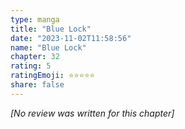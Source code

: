 ```yaml
---
type: manga
title: "Blue Lock"
date: "2023-11-02T11:58:56"
name: "Blue Lock"
chapter: 32
rating: 5
ratingEmoji: ⭐️⭐️⭐️⭐️⭐️
share: false
---
```


_[No review was written for this chapter]_
